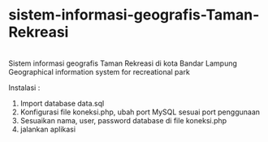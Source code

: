 # sistem-informasi-geografis-Taman-Rekreasi
<br> Sistem informasi geografis Taman Rekreasi di kota Bandar Lampung
<br> Geographical information system for recreational park

Instalasi :
1. Import database data.sql
2. Konfigurasi file koneksi.php, ubah port MySQL sesuai port penggunaan
3. Sesuaikan nama, user, password database di file koneksi.php
4. jalankan aplikasi

